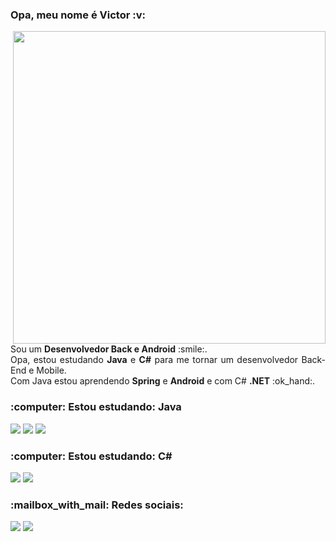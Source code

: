 <h3>Opa, meu nome é Victor :v:</h3>
<img align="right" width="500" src="https://user-images.githubusercontent.com/66436169/105659521-ad00eb00-5ea7-11eb-932a-0f34313e2623.png">
<p align="justify">
  Sou um <strong>Desenvolvedor Back e Android</strong> :smile:.<br>
  Opa, estou estudando <strong>Java</strong> e <strong>C#</strong> para me tornar um desenvolvedor Back-End e Mobile.<br>
  Com Java estou aprendendo <strong>Spring</strong> e <strong>Android</strong> e com C# <strong>.NET</strong> :ok_hand:.
</p>
 <h3 align="left">:computer: Estou estudando: Java</h3>
<p align="left">
  <img src="https://img.shields.io/badge/Java-ED8B00?style=for-the-badge&logo=java&logoColor=white">
  <img src="https://img.shields.io/badge/Android-3DDC84?style=for-the-badge&logo=android&logoColor=white">
  <img src="https://img.shields.io/badge/Spring-6DB33F?style=for-the-badge&logo=spring&logoColor=white">
</p>
 <h3 align="left">:computer: Estou estudando: C#</h3>
<p align="left">
  <img src="https://img.shields.io/badge/C%23-239120?style=for-the-badge&logo=c-sharp&logoColor=white">
  <img src="https://img.shields.io/badge/.NET-5C2D91?style=for-the-badge&logo=.net&logoColor=white">
</p>
  <h3 align="left">:mailbox_with_mail: Redes sociais:</h3>  
<p align="left">
  <a href="https://www.instagram.com/cictor.coding/">
  <img src="https://img.shields.io/badge/Instagram-E4405F?style=for-the-badge&logo=instagram&logoColor=white"></a>
  <a href="www.linkedin.com/in/victorbmaciel">
  <img src="https://img.shields.io/badge/LinkedIn-0077B5?style=for-the-badge&logo=linkedin&logoColor=white"></a>
</p>
